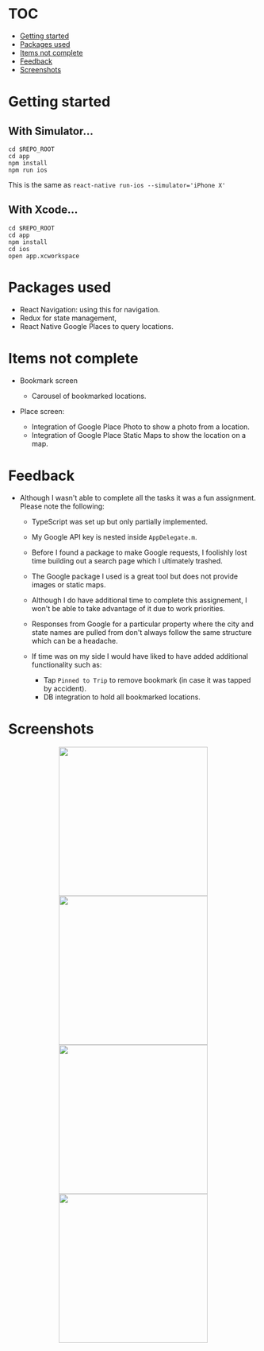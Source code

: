 # TOC
* [Getting started](#Getting%20started)
* [Packages used](#Packages%20used)
* [Items not complete](#Items%20not%20complete)
* [Feedback](#Feedback)
* [Screenshots](#Screenshots)

# Getting started
## With Simulator... 

```
cd $REPO_ROOT
cd app
npm install
npm run ios
```
This is the same as `react-native run-ios --simulator='iPhone X'`

## With Xcode...
```
cd $REPO_ROOT
cd app
npm install
cd ios
open app.xcworkspace
```

# Packages used
* React Navigation: using this for navigation.
* Redux for state management,
* React Native Google Places to query locations.

# Items not complete
* Bookmark screen

  * Carousel of bookmarked locations.

* Place screen:

  * Integration of Google Place Photo to show a photo from a location.
  * Integration of Google Place Static Maps to show the location on a map.

# Feedback
* Although I wasn't able to complete all the tasks it was a fun assignment. Please note the following:

  * TypeScript was set up but only partially implemented.
  * My Google API key is nested inside `AppDelegate.m`. 
  * Before I found a package to make Google requests, I foolishly lost time building out a search page which I ultimately trashed. 
  * The Google package I used is a great tool but does not provide images or static maps.
  * Although I do have additional time to complete this assignement, I won't be able to take advantage of it due to work priorities. 
  * Responses from Google for a particular property where the city and state names are pulled from don't always follow the same structure which can be a headache. 
  * If time was on my side I would have liked to have added additional functionality such as: 

    * Tap `Pinned to Trip` to remove bookmark (in case it was tapped by accident).
    * DB integration to hold all bookmarked locations.

# Screenshots
<div align="center">
    <img src="./src/assets/screenshots/bookmark_no_bookmarks.png" width="300px"</img> 
    <img src="./src/assets/screenshots/search.png" width="300px"</img> 
    <img src="./src/assets/screenshots/places_not_pinned.png" width="300px"</img> 
    <img src="./src/assets/screenshots/places_pinned.png" width="300px"</img> 
</div>